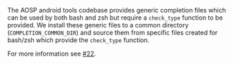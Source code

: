 The AOSP android tools codebase provides generic completion files which
can be used by both bash and zsh but require a `check_type` function to
be provided. We install these generic files to a common directory
(`COMPLETION_COMMON_DIR`) and source them from specific files created
for bash/zsh which provide the `check_type` function.

For more information see [#22](https://github.com/nmeum/android-tools/issues/22).
